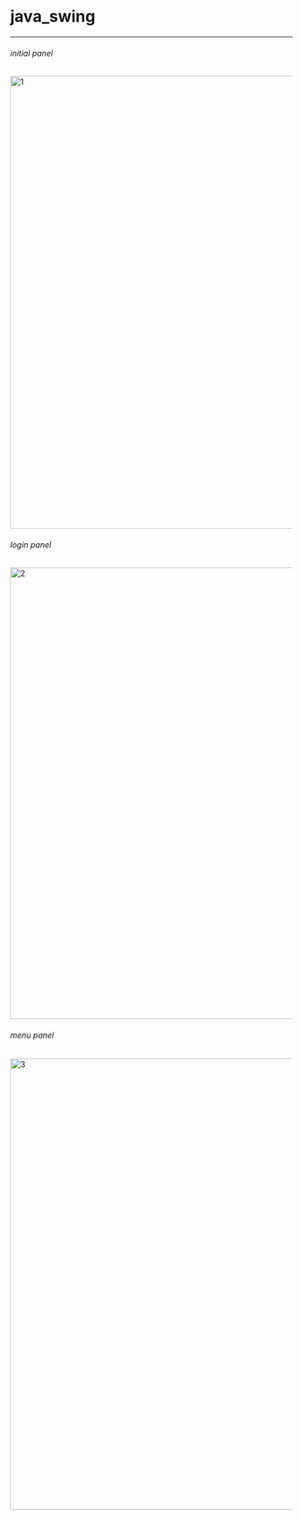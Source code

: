 # java_swing
---------------------------------------
###### initial panel
<img width="807" alt="1" src="https://user-images.githubusercontent.com/65341009/121800271-ea55f180-cc6b-11eb-9e09-03a1400e11ae.png">

###### login panel
<img width="805" alt="2" src="https://user-images.githubusercontent.com/65341009/121800273-ecb84b80-cc6b-11eb-97f4-c9e7b7742ea3.png">

###### menu panel
<img width="805" alt="3" src="https://user-images.githubusercontent.com/65341009/121800275-ee820f00-cc6b-11eb-83a5-c1e7cc7f0c19.png">
